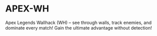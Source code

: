 # APEX-WH
Apex Legends Wallhack (WH) – see through walls, track enemies, and dominate every match! Gain the ultimate advantage without detection!
